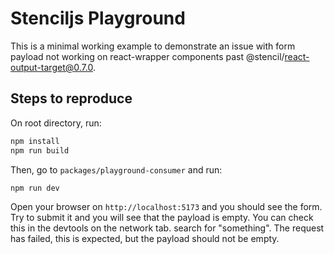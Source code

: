 # Stenciljs Playground

This is a minimal working example to demonstrate an issue with form payload not working on react-wrapper components past
@stencil/react-output-target@0.7.0.

## Steps to reproduce

On root directory, run:

```bash
npm install
npm run build
```

Then, go to `packages/playground-consumer` and run:

```bash
npm run dev
```

Open your browser on `http://localhost:5173` and you should see the form. Try to submit it and you will see that the
payload is empty. You can check this in the devtools on the network tab. search for "something". The request has failed,
this is expected, but the payload should not be empty.
